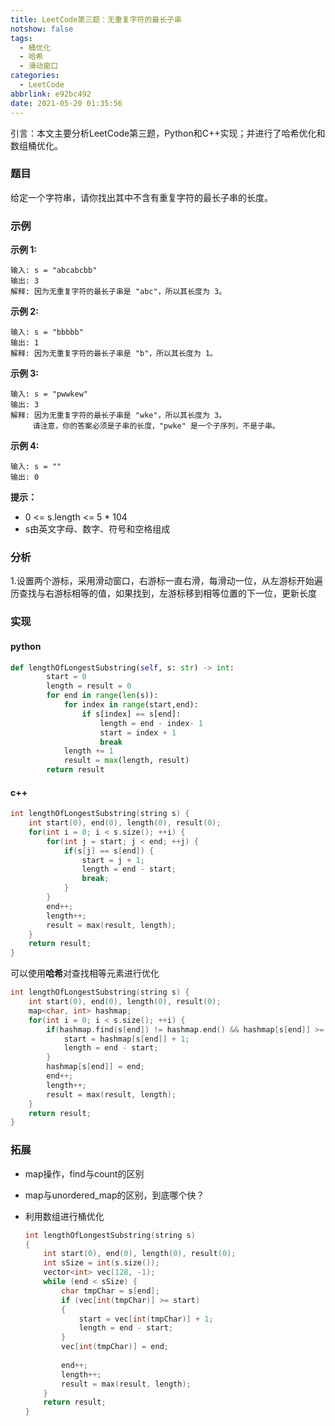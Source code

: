 ```yaml
---
title: LeetCode第三题：无重复字符的最长子串
notshow: false
tags:
  - 桶优化
  - 哈希
  - 滑动窗口
categories:
  - LeetCode
abbrlink: e92bc492
date: 2021-05-20 01:35:56
---
```


引言：本文主要分析LeetCode第三题，Python和C++实现；并进行了哈希优化和数组桶优化。

<!--more-->

### 题目

给定一个字符串，请你找出其中不含有重复字符的最长子串的长度。

### 示例

**示例 1:**

```
输入: s = "abcabcbb"
输出: 3 
解释: 因为无重复字符的最长子串是 "abc"，所以其长度为 3。
```

**示例 2:**

```
输入: s = "bbbbb"
输出: 1
解释: 因为无重复字符的最长子串是 "b"，所以其长度为 1。
```

**示例 3:**

```
输入: s = "pwwkew"
输出: 3
解释: 因为无重复字符的最长子串是 "wke"，所以其长度为 3。
     请注意，你的答案必须是子串的长度，"pwke" 是一个子序列，不是子串。
```

**示例 4:**

```
输入: s = ""
输出: 0
```

**提示：**

- 0 <= s.length <= 5 * 104
- s由英文字母、数字、符号和空格组成

### 分析

1.设置两个游标，采用滑动窗口，右游标一直右滑，每滑动一位，从左游标开始遍历查找与右游标相等的值，如果找到，左游标移到相等位置的下一位，更新长度

### 实现

#### python

```python
def lengthOfLongestSubstring(self, s: str) -> int:
        start = 0
        length = result = 0
        for end in range(len(s)):
            for index in range(start,end):
                if s[index] == s[end]:
                    length = end - index- 1
                    start = index + 1
                    break
            length += 1
            result = max(length, result)
        return result
```

#### c++

```c++
int lengthOfLongestSubstring(string s) {
    int start(0), end(0), length(0), result(0);
    for(int i = 0; i < s.size(); ++i) {
        for(int j = start; j < end; ++j) {
            if(s[j] == s[end]) {
                start = j + 1;
                length = end - start;
                break;
            }
        }
        end++;
        length++;
        result = max(result, length);
    }
    return result;
}
```

可以使用**哈希**对查找相等元素进行优化

```c++
int lengthOfLongestSubstring(string s) {
    int start(0), end(0), length(0), result(0);
    map<char, int> hashmap;
    for(int i = 0; i < s.size(); ++i) {
        if(hashmap.find(s[end]) != hashmap.end() && hashmap[s[end]] >= start) {
            start = hashmap[s[end]] + 1;
            length = end - start;
        }
        hashmap[s[end]] = end;
        end++;
        length++;
        result = max(result, length);
    }
    return result;
}
```

### 拓展

- map操作，find与count的区别
- map与unordered_map的区别，到底哪个快？

- 利用数组进行桶优化

  ```c++
  int lengthOfLongestSubstring(string s)
  {
      int start(0), end(0), length(0), result(0);
      int sSize = int(s.size());
      vector<int> vec(128, -1);
      while (end < sSize) {
          char tmpChar = s[end];
          if (vec[int(tmpChar)] >= start)
          {
              start = vec[int(tmpChar)] + 1;
              length = end - start;
          }
          vec[int(tmpChar)] = end;
          
          end++;
          length++;
          result = max(result, length);
      }
      return result;
  }
  ```

  